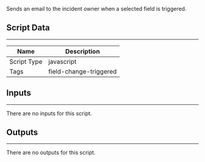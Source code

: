 Sends an email to the incident owner when a selected field is triggered.

## Script Data

---

| **Name** | **Description** |
| --- | --- |
| Script Type | javascript |
| Tags | field-change-triggered |

## Inputs

---
There are no inputs for this script.

## Outputs

---
There are no outputs for this script.

